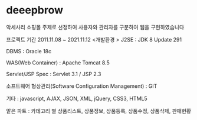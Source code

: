 # deeepbrow
악세사리 쇼핑몰 주제로 선정하여 사용자와 관리자를 구분하여 웹을 구현하였습니다

프로젝트 기간 2011.11.08 ~ 2021.11.12
<개발환경 >
J2SE : JDK 8 Update 291

DBMS : Oracle 18c 

WAS(Web Container) : Apache Tomcat 8.5 

Servlet/JSP Spec : Servlet 3.1 / JSP 2.3 

소프트웨어 형상관리(Software Configuration Management) : GIT 

기타 : javascript, AJAX, JSON, XML, jQuery, CSS3, HTML5

맡은 파트 : 카테고리 별 상품리스트, 상품정보, 상품등록, 상품수정, 상품삭제, 판매현황
